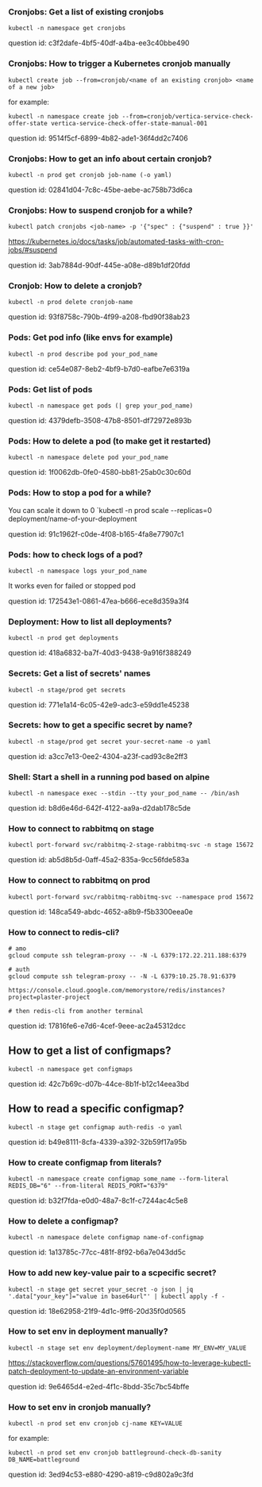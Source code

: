### Cronjobs: Get a list of existing cronjobs
`kubectl -n namespace get cronjobs`

question id: c3f2dafe-4bf5-40df-a4ba-ee3c40bbe490


### Cronjobs: How to trigger a Kubernetes cronjob manually
`kubectl create job --from=cronjob/<name of an existing cronjob> <name of a new job>`

for example:

`kubectl -n namespace create job --from=cronjob/vertica-service-check-offer-state vertica-service-check-offer-state-manual-001`

question id: 9514f5cf-6899-4b82-ade1-36f4dd2c7406


### Cronjobs: How to get an info about certain cronjob?

`kubectl -n prod get cronjob job-name (-o yaml)`

question id: 02841d04-7c8c-45be-aebe-ac758b73d6ca


### Cronjobs: How to suspend cronjob for a while?

`kubectl patch cronjobs <job-name> -p '{"spec" : {"suspend" : true }}'`

https://kubernetes.io/docs/tasks/job/automated-tasks-with-cron-jobs/#suspend

question id: 3ab7884d-90df-445e-a08e-d89b1df20fdd


### Cronjob: How to delete a cronjob? 

```
kubectl -n prod delete cronjob-name
```
question id: 93f8758c-790b-4f99-a208-fbd90f38ab23



### Pods: Get pod info (like envs for example)
`kubectl -n prod describe pod your_pod_name`

question id: ce54e087-8eb2-4bf9-b7d0-eafbe7e6319a


### Pods: Get list of pods
`kubectl -n namespace get pods (| grep your_pod_name)`

question id: 4379defb-3508-47b8-8501-df72972e893b


### Pods: How to delete a pod (to make get it restarted)
`kubectl -n namespace delete pod your_pod_name`

question id: 1f0062db-0fe0-4580-bb81-25ab0c30c60d


### Pods: How to stop a pod for a while?
You can scale it down to 0
`kubectl -n prod scale --replicas=0 deployment/name-of-your-deployment

question id: 91c1962f-c0de-4f08-b165-4fa8e77907c1



### Pods: how to check logs of a pod?

`kubectl -n namespace logs your_pod_name`

It works even for failed or stopped pod

question id: 172543e1-0861-47ea-b666-ece8d359a3f4


### Deployment: How to list all deployments? 
`kubectl -n prod get deployments`

question id: 418a6832-ba7f-40d3-9438-9a916f388249


### Secrets: Get a list of secrets' names
`kubectl -n stage/prod get secrets`

question id: 771e1a14-6c05-42e9-adc3-e59dd1e45238


### Secrets: how to get a specific secret by name?
`kubectl -n stage/prod get secret your-secret-name -o yaml`

question id: a3cc7e13-0ee2-4304-a23f-cad93c8e2ff3


### Shell: Start a shell in a running pod based on alpine
`kubectl -n namespace exec --stdin --tty your_pod_name -- /bin/ash`

question id: b8d6e46d-642f-4122-aa9a-d2dab178c5de


### How to connect to rabbitmq on stage
`kubectl port-forward svc/rabbitmq-2-stage-rabbitmq-svc -n stage 15672`

question id: ab5d8b5d-0aff-45a2-835a-9cc56fde583a

### How to connect to rabbitmq on prod
`kubectl port-forward svc/rabbitmq-rabbitmq-svc --namespace prod 15672`

question id: 148ca549-abdc-4652-a8b9-f5b3300eea0e



### How to connect to redis-cli?

```shell
# amo
gcloud compute ssh telegram-proxy -- -N -L 6379:172.22.211.188:6379 

# auth
gcloud compute ssh telegram-proxy -- -N -L 6379:10.25.78.91:6379

https://console.cloud.google.com/memorystore/redis/instances?project=plaster-project

# then redis-cli from another terminal
```

question id: 17816fe6-e7d6-4cef-9eee-ac2a45312dcc


## How to get a list of configmaps? 

```
kubectl -n namespace get configmaps
```

question id: 42c7b69c-d07b-44ce-8b1f-b12c14eea3bd


## How to read a specific configmap?

```
kubectl -n stage get configmap auth-redis -o yaml
```

question id: b49e8111-8cfa-4339-a392-32b59f17a95b


### How to create configmap from literals?

```
kubectl -n namespace create configmap some_name --form-literal REDIS_DB="6" --from-literal REDIS_PORT="6379"
```

question id: b32f7fda-e0d0-48a7-8c1f-c7244ac4c5e8


### How to delete a configmap?

```kubectl -n namespace delete configmap name-of-configmap```

question id: 1a13785c-77cc-481f-8f92-b6a7e043dd5c


### How to add new key-value pair to a scpecific secret?

```
kubectl -n stage get secret your_secret -o json | jq '.data["your_key"]="value in base64url"' | kubectl apply -f -
```

question id: 18e62958-21f9-4d1c-9ff6-20d35f0d0565


### How to set env in deployment manually?

`kubectl -n stage set env deployment/deployment-name MY_ENV=MY_VALUE`

https://stackoverflow.com/questions/57601495/how-to-leverage-kubectl-patch-deployment-to-update-an-environment-variable

question id: 9e6465d4-e2ed-4f1c-8bdd-35c7bc54bffe


### How to set env in cronjob manually?

`kubectl -n prod set env cronjob cj-name KEY=VALUE`

for example:

`kubectl -n prod set env cronjob battleground-check-db-sanity DB_NAME=battleground`

question id: 3ed94c53-e880-4290-a819-c9d802a9c3fd
